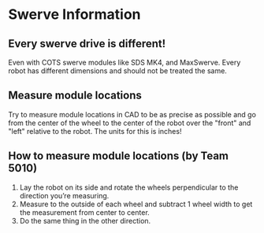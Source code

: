 # Swerve Information

## Every swerve drive is different!

Even with COTS swerve modules like SDS MK4, and MaxSwerve. Every robot has different dimensions and should not be treated the same.

## Measure module locations

Try to measure module locations in CAD to be as precise as possible and go from the center of the wheel to the center of the robot over the "front" and "left" relative to the robot. The units for this is inches!

## How to measure module locations (by Team 5010)

1. Lay the robot on its side and rotate the wheels perpendicular to the direction you’re measuring.&#x20;
2. Measure to the outside of each wheel and subtract 1 wheel width to get the measurement from center to center.&#x20;
3. Do the same thing in the other direction.
